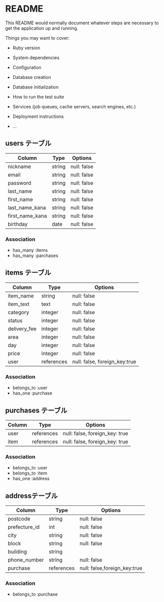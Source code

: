 # README

This README would normally document whatever steps are necessary to get the
application up and running.

Things you may want to cover:

* Ruby version

* System dependencies

* Configuration

* Database creation

* Database initialization

* How to run the test suite

* Services (job queues, cache servers, search engines, etc.)

* Deployment instructions

* ... 

## users テーブル

| Column          | Type   | Options     |
| --------------- | ------ | ----------- |
| nickname        | string | null: false |
| email           | string | null: false |
| password        | string | null: false |
| last_name       | string | null: false |
| first_name      | string | null: false |
| last_name_kana  | string | null: false |
| first_name_kana | string | null: false |
| birthday	      | date   | null: false |

### Association

- has_many :items
- has_many :parchases

## items テーブル

| Column        | Type       | Options     |
| ------------- | ---------- | ----------- |
| item_name     | string     | null: false |
| item_text     | text       | null: false |
| category      | integer    | null: false |　
| status        | integer    | null: false |
| delivery_fee  | integer    | null: false |
| area          | integer    | null: false |
| day           | integer    | null: false |
| price         | integer    | null: false |
| user         | references | null: false, foreign_key:true|

### Association

- belongs_to :user
- has_one    :purchase

## purchases テーブル

| Column | Type       | Options     |
| ------ | ---------- | ----------- |
| user   | references | null: false, foreign_key: true |
| item   | references | null: false, foreign_key: true |

### Association

- belongs_to :user
- belongs_to :item
- has_one    :address


##  addressテーブル

| Column         | Type       | Options     |
| -------------- | ---------- | ----------- |
| postcode       | string     | null: false |
| prefecture_id	 | int        | null: false |
| city           | string     | null: false |
| block          | string     | null: false |
| building	     | string     |
| phone_number   | string     | null: false |
| purchase      | references | null: false,foreign_key:true|

### Association

- belongs_to :purchase